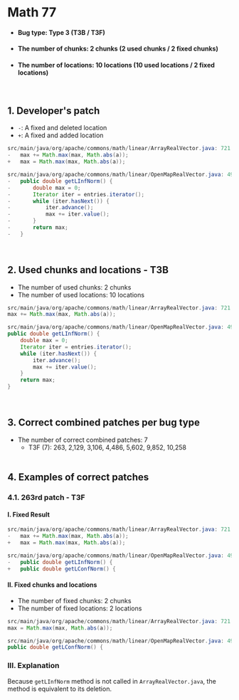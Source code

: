 # Math 77
* <h4>Bug type: Type 3 (T3B / T3F)</h4>
* <h4>The number of chunks: 2 chunks (2 used chunks / 2 fixed chunks)</h4>
* <h4>The number of locations: 10 locations (10 used locations / 2 fixed locations)</h4>
<br>

## 1. Developer's patch
* `-`: A fixed and deleted location
* `+`: A fixed and added location
```java
src/main/java/org/apache/commons/math/linear/ArrayRealVector.java: 721
-   max += Math.max(max, Math.abs(a));
+   max = Math.max(max, Math.abs(a));
```

```java
src/main/java/org/apache/commons/math/linear/OpenMapRealVector.java: 498-506
-   public double getLInfNorm() {
-       double max = 0;
-       Iterator iter = entries.iterator();
-       while (iter.hasNext()) {
-           iter.advance();
-           max += iter.value();
-       }
-       return max;
-   }
```
<br>

## 2. Used chunks and locations - T3B
* The number of used chunks: 2 chunks
* The number of used locations: 10 locations
```java
src/main/java/org/apache/commons/math/linear/ArrayRealVector.java: 721
max += Math.max(max, Math.abs(a));
```

```java
src/main/java/org/apache/commons/math/linear/OpenMapRealVector.java: 498-506
public double getLInfNorm() {
    double max = 0;
    Iterator iter = entries.iterator();
    while (iter.hasNext()) {
        iter.advance();
        max += iter.value();
    }
    return max;
}
```
<br>

## 3. Correct combined patches per bug type
* The number of correct combined patches: 7
    * T3F (7): 263, 2,129, 3,106, 4,486, 5,602, 9,852, 10,258
<br><br>

## 4. Examples of correct patches
### 4.1. 263rd patch - T3F
#### I. Fixed Result
```java
src/main/java/org/apache/commons/math/linear/ArrayRealVector.java: 721
-   max += Math.max(max, Math.abs(a));
+   max = Math.max(max, Math.abs(a));
```

```java
src/main/java/org/apache/commons/math/linear/OpenMapRealVector.java: 498
-   public double getLInfNorm() {
+   public double getLConfNorm() {
```

#### II. Fixed chunks and locations
* The number of fixed chunks: 2 chunks
* The number of fixed locations: 2 locations
```java
src/main/java/org/apache/commons/math/linear/ArrayRealVector.java: 721
max = Math.max(max, Math.abs(a));
```

```java
src/main/java/org/apache/commons/math/linear/OpenMapRealVector.java: 498
public double getLConfNorm() {
```

### III. Explanation
Because ```getLInfNorm``` method is not called in ```ArrayRealVector.java```, the method is equivalent to its deletion.
<br><br>